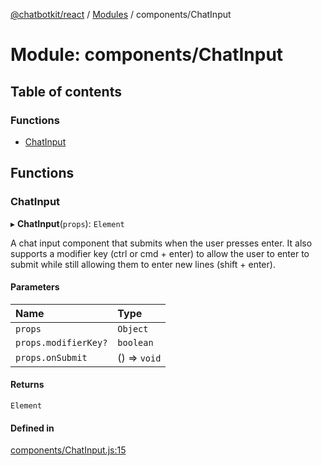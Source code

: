 [@chatbotkit/react](../README.md) / [Modules](../modules.md) / components/ChatInput

# Module: components/ChatInput

## Table of contents

### Functions

- [ChatInput](components_ChatInput.md#chatinput)

## Functions

### ChatInput

▸ **ChatInput**(`props`): `Element`

A chat input component that submits when the user presses enter. It also
supports a modifier key (ctrl or cmd + enter) to allow the user to enter to
submit while still allowing them to enter new lines (shift + enter).

#### Parameters

| Name | Type |
| :------ | :------ |
| `props` | `Object` |
| `props.modifierKey?` | `boolean` |
| `props.onSubmit` | () => `void` |

#### Returns

`Element`

#### Defined in

[components/ChatInput.js:15](https://github.com/chatbotkit/node-sdk/blob/main/packages/react/src/components/ChatInput.js#L15)
